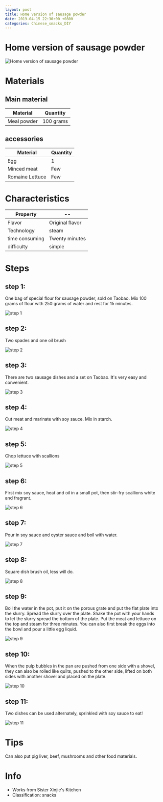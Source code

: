 ```yaml
---
layout: post
title: Home version of sausage powder
date: 2019-04-15 22:30:00 +0800
categories: Chinese_snacks_DIY
---
```


# Home version of sausage powder

![Home version of sausage powder](/img/453057/453057.jpg)

# Materials


## Main material

Material|Quantity
--|--
Meal powder|100 grams

## accessories

Material|Quantity
--|--
Egg|1
Minced meat|Few
Romaine Lettuce|Few

# Characteristics

Property|--
--|--
Flavor|Original flavor
Technology|steam
time consuming|Twenty minutes
difficulty|simple

# Steps

## step 1:

One bag of special flour for sausage powder, sold on Taobao. Mix 100 grams of flour with 250 grams of water and rest for 15 minutes.

![step 1](/img/453057/1.jpg)

## step 2:

Two spades and one oil brush

![step 2](/img/453057/2.jpg)

## step 3:

There are two sausage dishes and a set on Taobao. It's very easy and convenient.

![step 3](/img/453057/3.jpg)

## step 4:

Cut meat and marinate with soy sauce. Mix in starch.

![step 4](/img/453057/4.jpg)

## step 5:

Chop lettuce with scallions

![step 5](/img/453057/5.jpg)

## step 6:

First mix soy sauce, heat and oil in a small pot, then stir-fry scallions white and fragrant.

![step 6](/img/453057/6.jpg)

## step 7:

Pour in soy sauce and oyster sauce and boil with water.

![step 7](/img/453057/7.jpg)

## step 8:

Square dish brush oil, less will do.

![step 8](/img/453057/8.jpg)

## step 9:

Boil the water in the pot, put it on the porous grate and put the flat plate into the slurry. Spread the slurry over the plate. Shake the pot with your hands to let the slurry spread the bottom of the plate. Put the meat and lettuce on the top and steam for three minutes. You can also first break the eggs into the bowl and pour a little egg liquid.

![step 9](/img/453057/9.jpg)

## step 10:

When the pulp bubbles in the pan are pushed from one side with a shovel, they can also be rolled like quilts, pushed to the other side, lifted on both sides with another shovel and placed on the plate.

![step 10](/img/453057/10.jpg)

## step 11:

Two dishes can be used alternately, sprinkled with soy sauce to eat!

![step 11](/img/453057/11.jpg)

# Tips

Can also put pig liver, beef, mushrooms and other food materials.

# Info

- Works from Sister Xinjie's Kitchen
- Classification: snacks